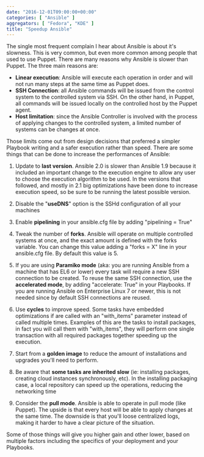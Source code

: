 ```yaml
---
date: "2016-12-01T09:00:00+00:00"
categories: [ "Ansible" ]
aggregators: [ "Fedora", "KDE" ]
title: "Speedup Ansible"
---
```

The single most frequent complain I hear about Ansible is about it's slowness.
This is very common, but even more common among people that used to use Puppet.
There are many reasons why Ansible is slower than Puppet.
The three main reasons are:

* **Linear execution**: Ansible will execute each operation in order and will not run many steps at the same time as Puppet does.
* **SSH Connection**: all Ansible commands will be issued from the control system to the controlled system via SSH. On the other hand, in Puppet, all commands will be issued locally on the controlled host by the Puppet agent.
* **Host limitation**: since the Ansible Controller is involved with the process of applying changes to the controlled system, a limited number of systems can be changes at once.

Those limits come out from design decisions that preferred a simpler Playbook writing and a safer execution rather than speed.
There are some things that can be done to increase the performances of Ansible:

1. Update to **last version**. Ansible 2.0 is slower than Ansible 1.9 because it included an important change to the execution engine to allow any user to choose the execution algorithm to be used. In the versions that followed, and mostly in 2.1 big optimizations have been done to increase execution speed, so be sure to be running the latest possible version.

2. Disable the "**useDNS**" option is the SSHd configuration of all your machines

3. Enable **pipelining** in your ansible.cfg file by adding "pipelining = True"

4. Tweak the number of **forks**. Ansible will operate on multiple controlled systems at once, and the exact amount is defined with the forks variable. You can change this value adding a "forks = X" line in your ansible.cfg file. By default this value is 5.

5. If you are using **Paramiko mode** (aka: you are running Ansible from a machine that has EL6 or lower) every task will require a new SSH connection to be created. To reuse the same SSH connection, use the **accelerated mode**, by adding "accelerate: True" in your Playbooks. If you are running Ansible on Enterprise Linux 7 or newer, this is not needed since by default SSH connections are reused.

6. Use **cycles** to improve speed. Some tasks have embedded optimizations if are called with an "with_items" parameter instead of called multiple times. Examples of this are the tasks to install packages, in fact you will call them with "with_items", they will perform one single transaction with all required packages together speeding up the execution.

7. Start from a **golden image** to reduce the amount of installations and upgrades you'll need to perform.

8. Be aware that **some tasks are inherited slow** (ie: installing packages, creating cloud instances synchronously, etc). In the installing packaging case, a local repository can speed up the operations, reducing the networking time

9. Consider the **pull mode**. Ansible is able to operate in pull mode (like Puppet). The upside is that every host will be able to apply changes at the same time. The downside is that you'll loose centralized logs, making it harder to have a clear picture of the situation.

Some of those things will give you higher gain and other lower, based on multiple factors including the specifics of your deployment and your Playbooks.
